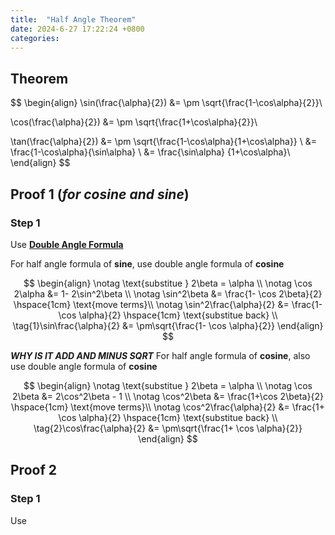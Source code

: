 ```yaml
---
title:  "Half Angle Theorem"
date: 2024-6-27 17:22:24 +0800
categories: 
---
```


## Theorem 

$$
\begin{align}
\sin(\frac{\alpha}{2}) &= \pm \sqrt{\frac{1-\cos\alpha}{2}}\\

\cos(\frac{\alpha}{2}) &= \pm \sqrt{\frac{1+\cos\alpha}{2}}\\

\tan(\frac{\alpha}{2}) &= \pm \sqrt{\frac{1-\cos\alpha}{1+\cos\alpha}} \\
&= \frac{1-\cos\alpha}{\sin\alpha} \\
&= \frac{\sin\alpha} {1+\cos\alpha}\\
\end{align}
$$

## Proof 1 (***for cosine and sine***)

### Step 1
Use [**Double Angle Formula**](../double_angle)

For half angle formula of **sine**, use double angle formula of **cosine**

$$
\begin{align}
\notag \text{substitue } 2\beta = \alpha  \\
\notag  \cos 2\alpha &= 1- 2\sin^2\beta   \\
\notag \sin^2\beta &= \frac{1- \cos 2\beta}{2}  \hspace{1cm} \text{move terms}\\
\notag \sin^2\frac{\alpha}{2} &= \frac{1- \cos \alpha}{2} \hspace{1cm} \text{substitue back} \\
\tag{1}\sin\frac{\alpha}{2} &= \pm\sqrt{\frac{1- \cos \alpha}{2}}
\end{align}
$$

***WHY IS IT ADD AND MINUS SQRT***
For half angle formula of **cosine**, also use double angle formula of **cosine**

$$
\begin{align}
\notag \text{substitue } 2\beta = \alpha  \\
\notag \cos 2\beta &= 2\cos^2\beta - 1 \\ 
\notag \cos^2\beta &= \frac{1+\cos 2\beta}{2}  \hspace{1cm} \text{move terms}\\
\notag \cos^2\frac{\alpha}{2} &= \frac{1+ \cos \alpha}{2} \hspace{1cm} \text{substitue back} \\
\tag{2}\cos\frac{\alpha}{2} &= \pm\sqrt{\frac{1+ \cos \alpha}{2}}
\end{align}
$$

## Proof 2
### Step 1
Use 